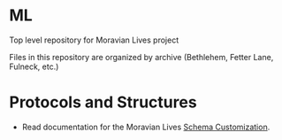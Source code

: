 # ML
Top level repository for Moravian Lives project

Files in this repository are organized by archive (Bethlehem, Fetter Lane, Fulneck, etc.)

# Protocols and Structures
* Read documentation for the Moravian Lives [Schema Customization](https://s3.amazonaws.com/moravianlives.bucknell.edu/data/ML_SchemaDocumentation.html).

